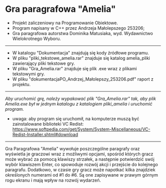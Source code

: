 # Gra paragrafowa "Amelia"
- Projekt zaliczeniowy na Programowanie Obiektowe.
- Program napisany w C++ przez Andrzeja Małolepszego 253206;
- Gra paragrafowa autorstwa Dominika Matusiaka,
wyd. Wydawnictwo Wielokrotnego Wyboru.
----------------------------------------------
- W katalogu "Dokumentacja" znajdują się kody źródłowe programu. 
- W pliku "pliki_tekstowe_amelia.rar" znajduje się katalog amelia_pliki zawierający pliki tekstowe gry.
- W pliku "Gra_Amelia.rar" znajduje się plik .exe wraz z plikami tekstowymi gry.
- W pliku "dokumentacjaPO_Andrzej_Małolepszy_253206.pdf" raport z projektu.
----------------------------------
*Aby uruchomić grę, należy wypakować plik "Gra_Amelia.rar" tak, aby plik Amelia.exe był w jednym katalogu z katalogiem pliki_amelia i uruchomić program.*
- uwaga: aby program się uruchomił, na komputerze muszą być zainstalowane biblioteki VC Redist: https://www.softpedia.com/get/System/System-Miscellaneous/VC-Redist-Installer.shtml#download
-----------------
Gra Paragrafowa "Amelia" wywołuje poszczególne paragrafy oraz wyświetla je graczowi wraz z możliwymi opcjami, spośród których gracz może wybrać za pomocą klawiszy strzałek, a następnie potwierdzić swój wybór klawiszem Enter, co spowoduje rozwój akcji i przejście do kolejnego paragrafu.
Dodatkowo, w czasie gry gracz może napotkać kilka znajdziek określonych numerami od #1 do #6. Są one zapisywane w prawym górnym rogu ekranu i mają wpływ na rozwój wydarzeń.
